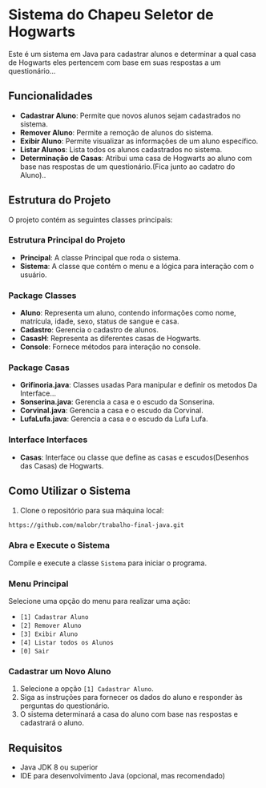 # Sistema do Chapeu Seletor de Hogwarts

Este é um sistema em Java para cadastrar alunos e determinar a qual casa de Hogwarts eles pertencem com base em suas respostas a um questionário...

## Funcionalidades

- **Cadastrar Aluno**: Permite que novos alunos sejam cadastrados no sistema.
- **Remover Aluno**: Permite a remoção de alunos do sistema.
- **Exibir Aluno**: Permite visualizar as informações de um aluno específico.
- **Listar Alunos**: Lista todos os alunos cadastrados no sistema.
- **Determinação de Casas**: Atribui uma casa de Hogwarts ao aluno com base nas respostas de um questionário.(Fica junto ao cadatro do Aluno)..

## Estrutura do Projeto

O projeto contém as seguintes classes principais:


### Estrutura Principal do Projeto
- **Principal**: A classe Principal que roda o sistema.
- **Sistema**: A classe que contém o menu e a lógica para interação com o usuário.

### Package Classes
- **Aluno**: Representa um aluno, contendo informações como nome, matrícula, idade, sexo, status de sangue e casa.
- **Cadastro**: Gerencia o cadastro de alunos.
- **CasasH**: Representa as diferentes casas de Hogwarts.
- **Console**: Fornece métodos para interação no console.

### Package Casas
- **Grifinoria.java**: Classes usadas Para manipular e definir os metodos Da Interface...
- **Sonserina.java**: Gerencia a casa e o escudo da Sonserina.
- **Corvinal.java**: Gerencia a casa e o escudo da Corvinal.
- **LufaLufa.java**: Gerencia a casa e o escudo da Lufa Lufa.


### Interface Interfaces
- **Casas**: Interface ou classe que define as casas e escudos(Desenhos das Casas) de Hogwarts.

## Como Utilizar o Sistema

1. Clone o repositório para sua máquina local:

```bash
https://github.com/malobr/trabalho-final-java.git
```

### Abra e Execute o Sistema

Compile e execute a classe `Sistema` para iniciar o programa.

### Menu Principal

Selecione uma opção do menu para realizar uma ação:
- `[1] Cadastrar Aluno`
- `[2] Remover Aluno`
- `[3] Exibir Aluno`
- `[4] Listar todos os Alunos`
- `[0] Sair`

### Cadastrar um Novo Aluno

1. Selecione a opção `[1] Cadastrar Aluno`.
2. Siga as instruções para fornecer os dados do aluno e responder às perguntas do questionário.
3. O sistema determinará a casa do aluno com base nas respostas e cadastrará o aluno.

## Requisitos

- Java JDK 8 ou superior
- IDE para desenvolvimento Java (opcional, mas recomendado)



